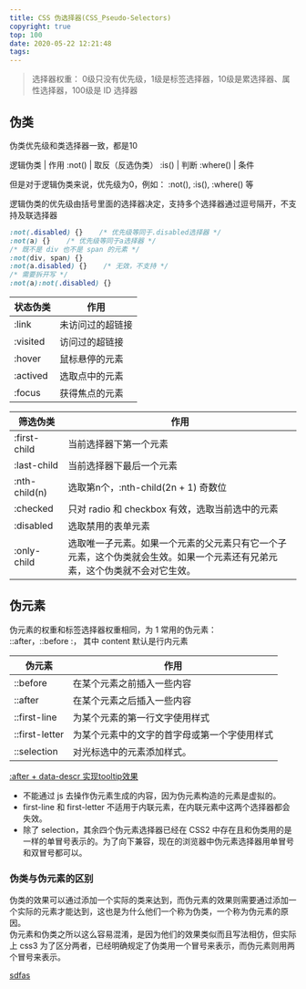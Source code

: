 ```yaml
---
title: CSS 伪选择器(CSS_Pseudo-Selectors)
copyright: true
top: 100
date: 2020-05-22 12:21:48
tags:
---
```


> 选择器权重： 0级只没有优先级，1级是标签选择器，10级是累选择器、属性选择器，100级是 ID 选择器
## 伪类
<!-- TODO 翻一下原来的笔记补充一下 -->
伪类优先级和类选择器一致，都是10

逻辑伪类 | 作用
:not() | 取反（反选伪类）
:is() | 判断
:where() | 条件

但是对于逻辑伪类来说，优先级为0，例如： :not(), :is(), :where() 等

逻辑伪类的优先级由括号里面的选择器决定，支持多个选择器通过逗号隔开，不支持及联选择器

```css
:not(.disabled) {}    /* 优先级等同于.disabled选择器 */
:not(a) {}    /* 优先级等同于a选择器 */
/* 既不是 div 也不是 span 的元素 */
:not(div, span) {} 
:not(a.disabled) {}    /* 无效，不支持 */
/* 需要拆开写 */
:not(a):not(.disabled) {}
```
状态伪类 | 作用 
--- | ---
:link | 未访问过的超链接
:visited | 访问过的超链接
:hover | 鼠标悬停的元素
:actived | 选取点中的元素
:focus | 获得焦点的元素

筛选伪类 | 作用
--- | ---
:first-child | 当前选择器下第一个元素
:last-child | 当前选择器下最后一个元素
:nth-child(n) | 选取第n个，:nth-child(2n + 1) 奇数位
:checked | 只对 radio 和 checkbox 有效，选取当前选中的元素
:disabled | 选取禁用的表单元素
:only-child | 选取唯一子元素。如果一个元素的父元素只有它一个子元素，这个伪类就会生效。如果一个元素还有兄弟元素，这个伪类就不会对它生效。

## 伪元素
伪元素的权重和标签选择器权重相同，为 1
 常用的伪元素：  
::after，::before :，
其中 content 默认是行内元素

伪元素 | 作用  
--- | ---
::before|在某个元素之前插入一些内容
::after|在某个元素之后插入一些内容
::first-line | 为某个元素的第一行文字使用样式
::first-letter | 为某个元素中的文字的首字母或第一个字使用样式
::selection|对光标选中的元素添加样式。

[:after + data-descr 实现tooltip效果](./beforeAfter.md)
- 不能通过 js 去操作伪元素生成的内容，因为伪元素构造的元素是虚拟的。
- first-line 和 first-letter 不适用于内联元素，在内联元素中这两个选择器都会失效。
- 除了 selection，其余四个伪元素选择器已经在 CSS2 中存在且和伪类用的是一样的单冒号表示的。为了向下兼容，现在的浏览器中伪元素选择器用单冒号和双冒号都可以。

### 伪类与伪元素的区别

伪类的效果可以通过添加一个实际的类来达到，而伪元素的效果则需要通过添加一个实际的元素才能达到，这也是为什么他们一个称为伪类，一个称为伪元素的原因。  
伪元素和伪类之所以这么容易混淆，是因为他们的效果类似而且写法相仿，但实际上 css3 为了区分两者，已经明确规定了伪类用一个冒号来表示，而伪元素则用两个冒号来表示。

[sdfas](https://blog.bitsrc.io/css-pseudo-selectors-you-never-knew-existed-b5c0ddaa8116)
